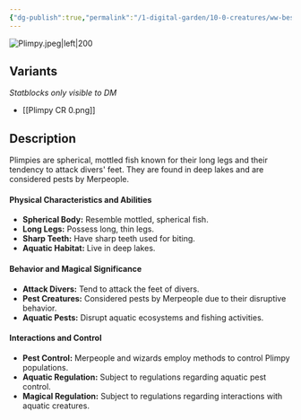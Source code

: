 ```yaml
---
{"dg-publish":true,"permalink":"/1-digital-garden/10-0-creatures/ww-bestiary/plimpy/","tags":["#creature","beast"]}
---
```


![Plimpy.jpeg|left|200](/img/user/1%20DIGITAL%20GARDEN/10.0%20CREATURES/(Attachments)/WW%20Bestiary/Plimpy.jpeg)

## Variants
*Statblocks only visible to DM*
- [[Plimpy CR 0.png]]

## Description

Plimpies are spherical, mottled fish known for their long legs and their tendency to attack divers' feet. They are found in deep lakes and are considered pests by Merpeople.

#### Physical Characteristics and Abilities

* **Spherical Body:** Resemble mottled, spherical fish.
* **Long Legs:** Possess long, thin legs.
* **Sharp Teeth:** Have sharp teeth used for biting.
* **Aquatic Habitat:** Live in deep lakes.

#### Behavior and Magical Significance

* **Attack Divers:** Tend to attack the feet of divers.
* **Pest Creatures:** Considered pests by Merpeople due to their disruptive behavior.
* **Aquatic Pests:** Disrupt aquatic ecosystems and fishing activities.

#### Interactions and Control

* **Pest Control:** Merpeople and wizards employ methods to control Plimpy populations.
* **Aquatic Regulation:** Subject to regulations regarding aquatic pest control.
* **Magical Regulation:** Subject to regulations regarding interactions with aquatic creatures.